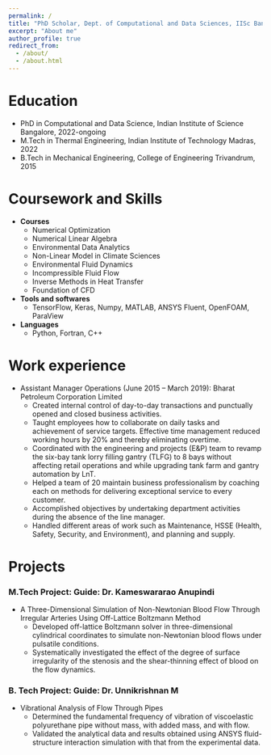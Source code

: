 ```yaml
---
permalink: /
title: "PhD Scholar, Dept. of Computational and Data Sciences, IISc Bangalore"
excerpt: "About me"
author_profile: true
redirect_from: 
  - /about/
  - /about.html
---
```


Education
======
* PhD in Computational and Data Science, Indian Institute of Science Bangalore, 2022-ongoing
* M.Tech in Thermal Engineering, Indian Institute of Technology Madras, 2022
* B.Tech in Mechanical Engineering, College of Engineering Trivandrum, 2015

Coursework and Skills
======
* **Courses**
  * Numerical Optimization
  * Numerical Linear Algebra
  * Environmental Data Analytics
  * Non-Linear Model in Climate Sciences
  * Environmental Fluid Dynamics
  * Incompressible Fluid Flow
  * Inverse Methods in Heat Transfer
  * Foundation of CFD
* **Tools and softwares** 
  * TensorFlow, Keras, Numpy, MATLAB, ANSYS Fluent, OpenFOAM, ParaView 
* **Languages**
  * Python, Fortran, C++

Work experience
======
* Assistant Manager Operations (June 2015 – March 2019): Bharat Petroleum Corporation Limited
  * Created internal control of day-to-day transactions and punctually opened and closed business activities.
  * Taught employees how to collaborate on daily tasks and achievement of service targets. Effective time management reduced working hours by 20% and thereby eliminating overtime.
  * Coordinated with the engineering and projects (E&P) team to revamp the six-bay tank lorry filling gantry (TLFG) to 8 bays without affecting retail operations and while upgrading tank farm and gantry automation by LnT.
  * Helped a team of 20 maintain business professionalism by coaching each on methods for delivering exceptional service to every customer.
  * Accomplished objectives by undertaking department activities during the absence of the line manager.
  * Handled different areas of work such as Maintenance, HSSE (Health, Safety, Security, and Environment), and planning and supply. 

Projects
======
### M.Tech Project: Guide: Dr. Kameswararao Anupindi
* A Three-Dimensional Simulation of Non-Newtonian Blood Flow Through Irregular Arteries Using Off-Lattice Boltzmann Method
  *  Developed off-lattice Boltzmann solver in three-dimensional cylindrical coordinates to simulate non-Newtonian blood flows under pulsatile conditions.
  * Systematically investigated the effect of the degree of surface irregularity of the stenosis and the shear-thinning effect of blood on the flow dynamics.

### B. Tech Project: Guide: Dr. Unnikrishnan M
* Vibrational Analysis of Flow Through Pipes
  * Determined the fundamental frequency of vibration of viscoelastic polyurethane pipe without mass, with added mass, and with flow.
  * Validated the analytical data and results obtained using ANSYS fluid-structure interaction simulation with that from the experimental data. 

